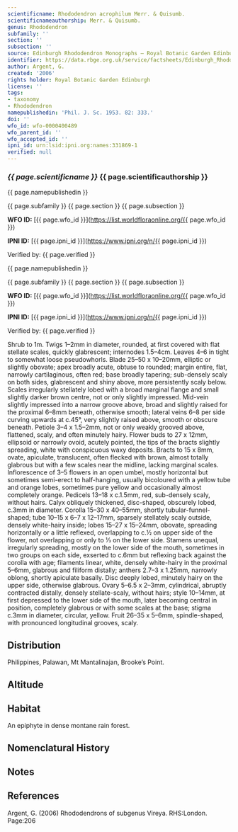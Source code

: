```yaml
---
scientificname: Rhododendron acrophilum Merr. & Quisumb.
scientificnameauthorship: Merr. & Quisumb.
genus: Rhododendron
subfamily: ''
section: ''
subsection: ''
source: Edinburgh Rhododendron Monographs – Royal Botanic Garden Edinburgh
identifier: https://data.rbge.org.uk/service/factsheets/Edinburgh_Rhododendron_Monographs.xhtml
author: Argent, G.
created: '2006'
rights holder: Royal Botanic Garden Edinburgh
license: ''
tags:
- taxonomy
- Rhododendron
namepublishedin: 'Phil. J. Sc. 1953. 82: 333.'
doi: ''
wfo_id: wfo-0000400489
wfo_parent_id: ''
wfo_accepted_id: ''
ipni_id: urn:lsid:ipni.org:names:331869-1
verified: null
---
```

### _{{ page.scientificname }}_ {{ page.scientificauthorship }}
 {{ page.namepublishedin }}

{{ page.subfamily }} {{ page.section }} {{ page.subsection }}

**WFO ID:** [{{ page.wfo_id }}](https://list.worldfloraonline.org/{{ page.wfo_id }})

**IPNI ID:** [{{ page.ipni_id }}](https://www.ipni.org/n/{{ page.ipni_id }})

Verified by: {{ page.verified }}

 {{ page.namepublishedin }}

{{ page.subfamily }} {{ page.section }} {{ page.subsection }}

**WFO ID:** [{{ page.wfo_id }}](https://list.worldfloraonline.org/{{ page.wfo_id }})

**IPNI ID:** [{{ page.ipni_id }}](https://www.ipni.org/n/{{ page.ipni_id }})

Verified by: {{ page.verified }}



Shrub to 1m. Twigs 1–2mm in diameter, rounded, at first covered with flat stellate scales, quickly glabrescent; internodes 1.5–4cm. Leaves 4–6 in tight to somewhat loose pseudowhorls. Blade 25–50 x 10–20mm, elliptic or slightly obovate; apex broadly acute, obtuse to rounded; margin entire, flat, narrowly cartilaginous, often red; base broadly tapering; sub-densely scaly on both sides, glabrescent and shiny above, more persistently scaly below. Scales irregularly stellately lobed with a broad marginal flange and small slightly darker brown centre, not or only slightly impressed. Mid-vein slightly impressed into a narrow groove above, broad and slightly raised for the proximal 6–8mm beneath, otherwise smooth; lateral veins 6–8 per side curving upwards at c.45°, very slightly raised above, smooth or obscure beneath. Petiole 3–4 x 1.5–2mm, not or only weakly grooved above, flattened, scaly, and often minutely hairy. Flower buds to 27 x 12mm, ellipsoid or narrowly ovoid, acutely pointed, the tips of the bracts slightly spreading, white with conspicuous waxy deposits. Bracts to 15 x 8mm, ovate, apiculate, translucent, often flecked with brown, almost totally glabrous but with a few scales near the midline, lacking marginal scales. Inflorescence of 3–5 flowers in an open umbel, mostly horizontal but sometimes semi-erect to half-hanging, usually bicoloured with a yellow tube and orange lobes, sometimes pure yellow and occasionally almost completely orange. Pedicels 13–18 x c.1.5mm, red, sub-densely scaly, without hairs. Calyx obliquely thickened, disc-shaped, obscurely lobed, c.3mm in diameter. Corolla 15–30 x 40–55mm, shortly tubular-funnel-shaped; tube 10–15 x 6–7 x 12–17mm, sparsely stellately scaly outside, densely white-hairy inside; lobes 15–27 x 15–24mm, obovate, spreading horizontally or a little reflexed, overlapping to c.½ on upper side of the flower, not overlapping or only to 1⁄3 on the lower side. Stamens unequal, irregularly spreading, mostly on the lower side of the mouth, sometimes in two groups on each side, exserted to c.6mm but reflexing back against the corolla with age; filaments linear, white, densely white-hairy in the proximal 5–6mm, glabrous and filiform distally; anthers 2.7–3 x 1.25mm, narrowly oblong, shortly apiculate basally. Disc deeply lobed, minutely hairy on the upper side, otherwise glabrous. Ovary 5–6.5 x 2–3mm, cylindrical, abruptly contracted distally, densely stellate-scaly, without hairs; style 10–14mm, at first depressed to the lower side of the mouth, later becoming central in position, completely glabrous or with some scales at the base; stigma c.3mm in diameter, circular, yellow. Fruit 26–35 x 5–6mm, spindle-shaped, with pronounced longitudinal grooves, scaly.

## Distribution
Philippines, Palawan, Mt Mantalinajan, Brooke’s Point.

## Altitude


## Habitat
An epiphyte in dense montane rain forest.

## Nomenclatural History

                       
## Notes


## References

Argent, G. (2006) Rhododendrons of subgenus Vireya. RHS:London. Page:206
